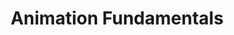 ---
title: Animation Fundamentals
number: ART 204
description: EXAMPLE DESCRIPTION
bulletin-link: http://bulletins.psu.edu/undergrad/courses/a/art/204
pathway-list: [Generalist, Video Production, Digital Design]
---